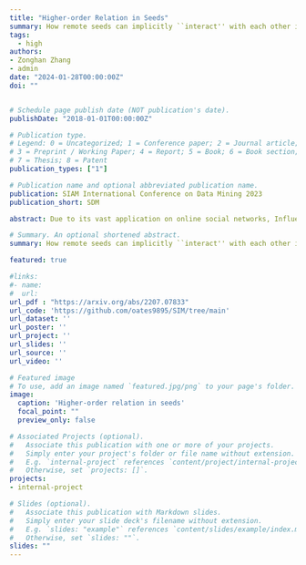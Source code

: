 ```yaml
---
title: "Higher-order Relation in Seeds"
summary: How remote seeds can implicitly ``interact'' with each other in the influence maximization problem?
tags:
  - high
authors:
- Zonghan Zhang
- admin
date: "2024-01-28T00:00:00Z"
doi: ""


# Schedule page publish date (NOT publication's date).
publishDate: "2018-01-01T00:00:00Z"

# Publication type.
# Legend: 0 = Uncategorized; 1 = Conference paper; 2 = Journal article;
# 3 = Preprint / Working Paper; 4 = Report; 5 = Book; 6 = Book section;
# 7 = Thesis; 8 = Patent
publication_types: ["1"]

# Publication name and optional abbreviated publication name.
publication: SIAM International Conference on Data Mining 2023
publication_short: SDM

abstract: Due to its vast application on online social networks, Influence Maximization (IM) has garnered considerable attention over the last couple of decades. Current IM research lacks human-comprehensible explanations of how the seed set results in the influence effect, hence reducing the trustworthiness of existing solutions despite their applicability. Due to the intricacy of IM, the majority of current research concentrate on estimating first-order spreading power and often is regard the interplay between flows dispersed from different seeds. This study uses Sobol indices, the cornerstone of variance-based sensitivity analysis, to decompose the influence effect to individual seeds and their interactions. The Sobol indices are tailored for IM contexts by modeling the seed selection as binary variables. This explanation method is universally applicable to all network types, IM techniques, and diffusion models. Based on the explanation method, a general framework dubbed SobolIM is proposed to improve the performance of current IM studies by over-selecting nodes followed by an elimination strategy. Experiments on synthetic and real-world graphs demonstrate that the explanation of the impact effect can dependably identify the key high-order interaction between seeds across a variety of networks and IM methods. SobolIM is empirically proved to be superior on effectiveness and competitive on efficiency.

# Summary. An optional shortened abstract.
summary: How remote seeds can implicitly ``interact'' with each other in the influence maximization problem?

featured: true

#links:
#- name:
#  url:
url_pdf : "https://arxiv.org/abs/2207.07833"
url_code: 'https://github.com/oates9895/SIM/tree/main'
url_dataset: ''
url_poster: ''
url_project: ''
url_slides: ''
url_source: ''
url_video: ''

# Featured image
# To use, add an image named `featured.jpg/png` to your page's folder.
image:
  caption: 'Higher-order relation in seeds'
  focal_point: ""
  preview_only: false

# Associated Projects (optional).
#   Associate this publication with one or more of your projects.
#   Simply enter your project's folder or file name without extension.
#   E.g. `internal-project` references `content/project/internal-project/index.md`.
#   Otherwise, set `projects: []`.
projects:
- internal-project

# Slides (optional).
#   Associate this publication with Markdown slides.
#   Simply enter your slide deck's filename without extension.
#   E.g. `slides: "example"` references `content/slides/example/index.md`.
#   Otherwise, set `slides: ""`.
slides: ""
---
```

